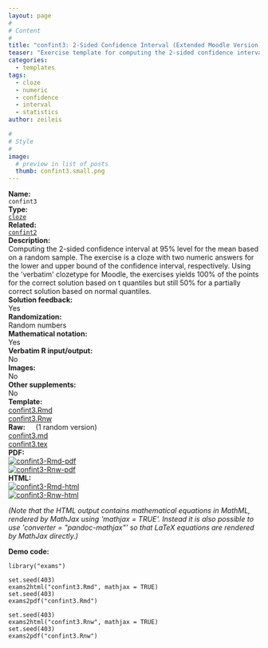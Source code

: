 ```yaml
---
layout: page
#
# Content
#
title: "confint3: 2-Sided Confidence Interval (Extended Moodle Version)"
teaser: "Exercise template for computing the 2-sided confidence interval (with extended Moodle processing) for the mean based on a random sample."
categories:
  - templates
tags:
  - cloze
  - numeric
  - confidence
  - interval
  - statistics
author: zeileis

#
# Style
#
image:
  # preview in list of posts
  thumb: confint3.small.png
---
```


<div class='row t1 b1'>
  <div class='medium-4 columns'><b>Name:</b></div>
  <div class='medium-8 columns'><code class="highlighter-rouge">confint3</code></div>
</div>
<div class='row t1 b1'>
  <div class='medium-4 columns'><b>Type:</b></div>
  <div class='medium-8 columns'><a href="{{ site.url }}/tag/cloze/"><code class="highlighter-rouge">cloze</code></a></div>
</div>
<div class='row t1 b1'>   <div class='medium-4 columns'><b>Related:</b></div>   <div class='medium-8 columns'><a href="{{ site.url }}/templates/confint2/"><code class="highlighter-rouge">confint2</code></a></div> </div>

<div class='row t20 b1'>
  <div class='medium-4 columns'><b>Description:</b></div>
  <div class='medium-8 columns'>Computing the 2-sided confidence interval at 95% level for the mean based on a random sample. The exercise is a cloze with two numeric answers for the lower and upper bound of the confidence interval, respectively. Using the 'verbatim' clozetype for Moodle, the exercises yields 100% of the points for the correct solution based on t quantiles but still 50% for a partially correct solution based on normal quantiles.</div>
</div>
<div class='row t1 b1'>
  <div class='medium-4 columns'><b>Solution feedback:</b></div>
  <div class='medium-8 columns'>Yes</div>
</div>
<div class='row t1 b1'>
  <div class='medium-4 columns'><b>Randomization:</b></div>
  <div class='medium-8 columns'>Random numbers</div>
</div>
<div class='row t1 b1'>
  <div class='medium-4 columns'><b>Mathematical notation:</b></div>
  <div class='medium-8 columns'>Yes</div>
</div>
<div class='row t1 b1'>
  <div class='medium-4 columns'><b>Verbatim R input/output:</b></div>
  <div class='medium-8 columns'>No</div>
</div>
<div class='row t1 b1'>
  <div class='medium-4 columns'><b>Images:</b></div>
  <div class='medium-8 columns'>No</div>
</div>
<div class='row t1 b1'>
  <div class='medium-4 columns'><b>Other supplements:</b></div>
  <div class='medium-8 columns'>No</div>
</div>

<div class='row t20 b1'>
  <div class='medium-4 columns'><b>Template:</b></div>
  <div class='medium-4 columns'><a href="{{ site.url }}/assets/posts/2018-12-09-confint3//confint3.Rmd">confint3.Rmd</a></div>
  <div class='medium-4 columns'><a href="{{ site.url }}/assets/posts/2018-12-09-confint3//confint3.Rnw">confint3.Rnw</a></div>
</div>
<div class='row t1 b1'>
  <div class='medium-4 columns'><b>Raw:</b> (1 random version)</div>
  <div class='medium-4 columns'><a href="{{ site.url }}/assets/posts/2018-12-09-confint3//confint3.md" >confint3.md</a></div>
  <div class='medium-4 columns'><a href="{{ site.url }}/assets/posts/2018-12-09-confint3//confint3.tex">confint3.tex</a></div>
</div>
<div class='row t1 b1'>
  <div class='medium-4 columns'><b>PDF:</b></div>
  <div class='medium-4 columns'><a href="{{ site.url }}/assets/posts/2018-12-09-confint3//confint3-Rmd.pdf"><img src="{{ site.url }}/assets/posts/2018-12-09-confint3//confint3-Rmd-pdf.png" alt="confint3-Rmd-pdf"/></a></div>
  <div class='medium-4 columns'><a href="{{ site.url }}/assets/posts/2018-12-09-confint3//confint3-Rnw.pdf"><img src="{{ site.url }}/assets/posts/2018-12-09-confint3//confint3-Rnw-pdf.png" alt="confint3-Rnw-pdf"/></a></div>
</div>
<div class='row t1 b20'>
  <div class='medium-4 columns'><b>HTML:</b></div>
  <div class='medium-4 columns'><a href="{{ site.url }}/assets/posts/2018-12-09-confint3//confint3-Rmd.html"><img src="{{ site.url }}/assets/posts/2018-12-09-confint3//confint3-Rmd-html.png" alt="confint3-Rmd-html"/></a></div>
  <div class='medium-4 columns'><a href="{{ site.url }}/assets/posts/2018-12-09-confint3//confint3-Rnw.html"><img src="{{ site.url }}/assets/posts/2018-12-09-confint3//confint3-Rnw-html.png" alt="confint3-Rnw-html"/></a></div>
</div>

_(Note that the HTML output contains mathematical equations in MathML, rendered by MathJax using 'mathjax = TRUE'. Instead it is also possible to use 'converter = "pandoc-mathjax"' so that LaTeX equations are rendered by MathJax directly.)_

**Demo code:**

<pre><code class="prettyprint ">library(&quot;exams&quot;)

set.seed(403)
exams2html(&quot;confint3.Rmd&quot;, mathjax = TRUE)
set.seed(403)
exams2pdf(&quot;confint3.Rmd&quot;)

set.seed(403)
exams2html(&quot;confint3.Rnw&quot;, mathjax = TRUE)
set.seed(403)
exams2pdf(&quot;confint3.Rnw&quot;)</code></pre>

